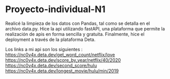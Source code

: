 # Proyecto-individual-N1

Realicé la limpieza de los datos con Pandas, tal como se detalla en el archivo data.py.
Hice la api utilizando fastAPI, una plataforma que permite la realización de apis en forma sencilla y gratuita.
Finalmente, hice el deployment a través de la plataforma Deta.

Los links a mi api son los siguientes :
https://nc0v4x.deta.dev/get_word_count/netflix/love
https://nc0v4x.deta.dev/score_by_year/netflix/40/2020
https://nc0v4x.deta.dev/second_score/hulu
https://nc0v4x.deta.dev/longest_movie/hulu/min/2019
